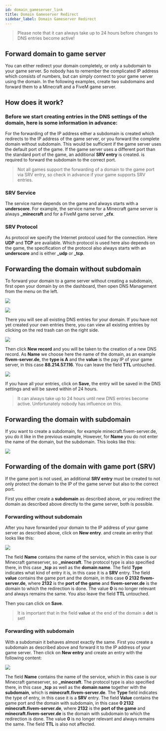 ```yaml
---
id: domain_gameserver_link
title: Domain Gameserver Redirect
sidebar_label: Domain Gameserver Redirect
---
```


> Please note that it can always take up to 24 hours before changes to DNS entries become active!

## Forward domain to game server

You can either redirect your domain completely, or only a subdomain to your game server.
So nobody has to remember the complicated IP address which consists of numbers, but can simply connect to your game server using the domain.
In the following examples, create two subdomains and forward them to a Minecraft and a FiveM game server.


## How does it work?

### Before we start creating entries in the DNS settings of the domain, here is some information in advance:
For the forwarding of the IP address either a subdomain is created which redirects to the IP address of the game server, or you forward the complete domain without subdomain.
This would be sufficient if the game server uses the default port of the game.
If the game server uses a different port than the standard port of the game, an additional **SRV entry** is created.
is required to forward the subdomain to the correct port.


> Not all games support the forwarding of a domain to the game port via SRV entry, so check in advance if 
your game supports SRV entries.


### SRV Service

The service name depends on the game and always starts with a **underscore**.
For example, the service name for a Minecraft game server is always **_minecraft** and for a FiveM game server **_cfx**.


### SRV Protocol

As protocol we specify the Internet protocol used for the connection. Here **UDP** and **TCP** are available.
Which protocol is used here also depends on the game, the specification of the protocol also always starts
with an **underscore** and is either **_udp** or **_tcp**.


## Forwarding the domain without subdomain

To forward your domain to a game server without creating a subdomain, first open your domain by
on the dashboard, then open DNS Management from the menu on the left.

![](https://puu.sh/Fuzfa/0927cbb177.png)

![](https://puu.sh/FuzhO/6f4694ab62.png)


There you will see all existing DNS entries for your domain.
If you have not yet created your own entries there, you can view all existing entries by clicking 
on the red trash can on the right side.

![](https://puu.sh/Fuzm8/39f3c72fa6.png)

Then click **New record** and you will be taken to the creation of a new DNS record.
As **Name** we choose here the name of the domain, as an example **fivem-server.de**, the **type is A** and the **value** is the
pay IP of your game server, in this case **88.214.57.116**.
You can leave the field **TTL** untouched.

![](https://puu.sh/Fuzsi/3bbe761892.png)

If you have all your entries, click on **Save**, the entry will be saved in the DNS settings and will be saved within
of 24 hours.

> It can always take up to 24 hours until new DNS entries become active. Unfortunately nobody has influence on this.


## Forwarding the domain with subdomain

If you want to create a subdomain, for example minecraft.fivem-server.de, you do it like in the previous example, 
However, for **Name** you do not enter the name of the domain, but the subdomain.
This looks like this:

![](https://puu.sh/Fuzxd/de90d297e8.png)


## Forwarding of the domain with game port (SRV)

If the game port is not used, an additional **SRV entry** must be created to not only protect the domain
to the IP of the game server but also to the correct port.

First you either create a **subdomain** as described above, or you redirect the domain as described above
directly to the game server, both is possible. 

### Forwarding without subdomain


After you have forwarded your domain to the IP address of your game server as described above, click on **New entry**.
and create an entry that looks like this:

![](https://puu.sh/FuXZs/a4d7149643.png)

The field **Name** contains the name of the service, which in this case is our Minecraft gameserver, so **_minecraft**. The protocol type is also specified there, in this case **_tcp** as well as the **domain name**. 
The field **Type** indicates what kind of entry it is, in this case it is a **SRV** entry.
The field **value** contains the game port and the domain, in this case **0 2132 fivem-server.de**, where **2132** is the **port of the game** and **fivem-server.de** is the domain to which the redirection is done. 
The value **0** is no longer relevant and always remains the same. You also leave the field **TTL** untouched.

Then you can click on **Save**.

> It is important that in the field **value** at the end of the domain a **dot** is set!

### Forwarding with subdomain

With a subdomain it behaves almost exactly the same. First you create a subdomain as described above and forward it to the IP address of your game server. 
Then click on **New entry** and create an entry with the following content:

![](https://puu.sh/FuYbj/423a8cb5eb.png)

The field **Name** contains the name of the service, which in this case is our Minecraft gameserver, so **_minecraft**. The protocol type is also specified there, in this case **_tcp** as well as the **domain name** together with the **subdomain**, which is **minecraft.fivem-server.de**. 
The **Type** field indicates the type of entry, in this case it is a **SRV** entry.
The field **Value** contains the game port and the domain with subdomain, in this case **0 2132 minecraft.fivem-server.de**, where **2132** is the **port of the game** and **minecraft.fivem-server.de** is the domain with subdomain to which the redirection is done. 
The value **0** is no longer relevant and always remains the same. The field **TTL** is also not affected.
